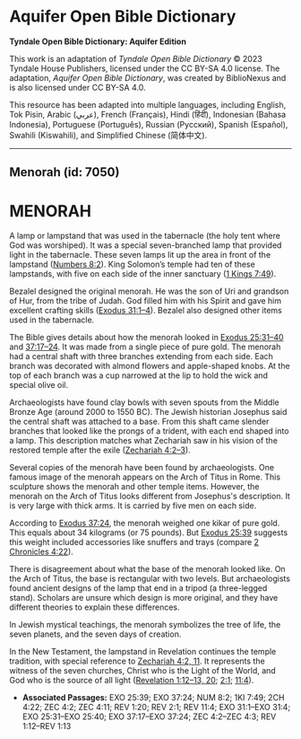# Aquifer Open Bible Dictionary

**Tyndale Open Bible Dictionary: Aquifer Edition**

This work is an adaptation of *Tyndale Open Bible Dictionary* © 2023 Tyndale House Publishers, licensed under the CC BY\-SA 4\.0 license. The adaptation, *Aquifer Open Bible Dictionary*, was created by BiblioNexus and is also licensed under CC BY\-SA 4\.0\.

This resource has been adapted into multiple languages, including English, Tok Pisin, Arabic (عربي), French (Français), Hindi (हिंदी), Indonesian (Bahasa Indonesia), Portuguese (Português), Russian (Русский), Spanish (Español), Swahili (Kiswahili), and Simplified Chinese (简体中文).



--------------------------------

## Menorah (id: 7050)

MENORAH
=======

A lamp or lampstand that was used in the tabernacle (the holy tent where God was worshiped). It was a special seven\-branched lamp that provided light in the tabernacle. These seven lamps lit up the area in front of the lampstand ([Numbers 8:2](https://ref.ly/Num8:2)). King Solomon’s temple had ten of these lampstands, with five on each side of the inner sanctuary ([1 Kings 7:49](https://ref.ly/1Kgs7:49)). 

Bezalel designed the original menorah. He was the son of Uri and grandson of Hur, from the tribe of Judah. God filled him with his Spirit and gave him excellent crafting skills ([Exodus 31:1–4](https://ref.ly/Exod31:1-Exod31:4)). Bezalel also designed other items used in the tabernacle.

The Bible gives details about how the menorah looked in [Exodus 25:31–40](https://ref.ly/Exod25:31-Exod25:40) and [37:17–24](https://ref.ly/Exod37:17-Exod37:24). It was made from a single piece of pure gold. The menorah had a central shaft with three branches extending from each side. Each branch was decorated with almond flowers and apple\-shaped knobs. At the top of each branch was a cup narrowed at the lip to hold the wick and special olive oil.

Archaeologists have found clay bowls with seven spouts from the Middle Bronze Age (around 2000 to 1550 BC). The Jewish historian Josephus said the central shaft was attached to a base. From this shaft came slender branches that looked like the prongs of a trident, with each end shaped into a lamp. This description matches what Zechariah saw in his vision of the restored temple after the exile ([Zechariah 4:2–3](https://ref.ly/Zech4:2-Zech4:3)). 

Several copies of the menorah have been found by archaeologists. One famous image of the menorah appears on the Arch of Titus in Rome. This sculpture shows the menorah and other temple items. However, the menorah on the Arch of Titus looks different from Josephus's description. It is very large with thick arms. It is carried by five men on each side.

According to [Exodus 37:24](https://ref.ly/Exod37:24), the menorah weighed one kikar of pure gold. This equals about 34 kilograms (or 75 pounds). But [Exodus 25:39](https://ref.ly/Exod25:39) suggests this weight included accessories like snuffers and trays (compare [2 Chronicles 4:22](https://ref.ly/2Chr4:22)). 

There is disagreement about what the base of the menorah looked like. On the Arch of Titus, the base is rectangular with two levels. But archaeologists found ancient designs of the lamp that end in a tripod (a three\-legged stand). Scholars are unsure which design is more original, and they have different theories to explain these differences.

In Jewish mystical teachings, the menorah symbolizes the tree of life, the seven planets, and the seven days of creation.

In the New Testament, the lampstand in Revelation continues the temple tradition, with special reference to [Zechariah 4:2, 11](https://ref.ly/Zech4:2,Zech4:11). It represents the witness of the seven churches, Christ who is the Light of the World, and God who is the source of all light ([Revelation 1:12–13, 20](https://ref.ly/Rev1:12-Rev1:13,Rev1:20); [2:1](https://ref.ly/Rev2:1); [11:4](https://ref.ly/Rev11:4)).

* **Associated Passages:** EXO 25:39; EXO 37:24; NUM 8:2; 1KI 7:49; 2CH 4:22; ZEC 4:2; ZEC 4:11; REV 1:20; REV 2:1; REV 11:4; EXO 31:1–EXO 31:4; EXO 25:31–EXO 25:40; EXO 37:17–EXO 37:24; ZEC 4:2–ZEC 4:3; REV 1:12–REV 1:13


